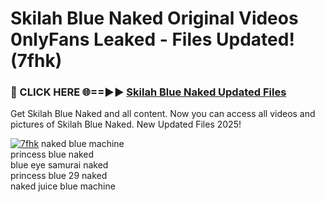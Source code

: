 # Skilah Blue Naked Original Videos 0nlyFans Leaked - Files Updated! (7fhk)

<h3>🔴 CLICK HERE 🌐==►► <a href="https://tinyurl.com/up5wt9bj" rel="nofollow">Skilah Blue Naked Updated Files</a></h3>

Get Skilah Blue Naked and all content. Now you can access all videos and pictures of Skilah Blue Naked. New Updated Files 2025!

[![7fhk](https://i.imgur.com/ABiUzMV.gif)](https://tinyurl.com/up5wt9bj)
naked blue machine<br>
princess blue naked<br>
blue eye samurai naked<br>
princess blue 29 naked<br>
naked juice blue machine